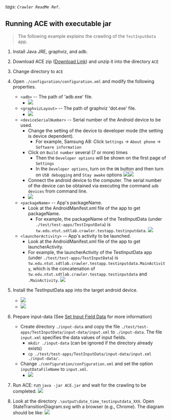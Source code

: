 ###### tags: `Crawler ReadMe Ref.`

## **Running ACE with executable jar**
> The following example explains the crawling of the `TestInputData` app.
1. Install Java JRE, graphviz, and adb.
2. Download ACE zip ([Download Link](https://github.com/ntutsesdt/ACE/releases)) and unzip it into the directory `ACE`
3. Change directory to `ACE`
4. Open `./configuration/configuration.xml` and modify the following properties.
    - `<adb>` -- The path of 'adb.exe' file.
        - ![](https://i.imgur.com/OCNTk0x.png)
    - `<graphvizLayout>` -- The path of graphviz 'dot.exe' file.
        - ![](https://i.imgur.com/E9XTgWx.png)
    - `<deviceSerialNumber>` -- Serial number of the Android device to be used.
        - Change the setting of the device to developer mode (the setting is device dependent).
            - For example, Samsung A8:
            Click `Settings` -> `About phone` -> `Software information`
        - Click on `Build number` several (7 or more) times 
            - Then the `Developer options` will be shown on the first page of `Settings`
            - In the `Developer options`, turn on the `ON` button and then turn on `USB debugging` and `Stay awake` options
            ![](https://i.imgur.com/am4EbS4.jpg)![](https://i.imgur.com/hhA5kHc.jpg)
        - Connect the android device to the computer. The serial number of the device can be obtained via executing the command `adb devices` from command line.
        - ![](https://i.imgur.com/xxTg6Su.png)
    - `<packageName>` -- App's packageName.
        - Look at the AndroidManifest.xml file of the app to get packageName.
            - For example, the packageName of the TestInputData (under `./test/test-apps/TestInputData`) is `tw.edu.ntut.sdtlab.crawler.testapp.testinputdata`.
            ![](https://i.imgur.com/EdYmYvE.png)
    - `<launcherActivity>` -- App's activity to be launched.
        - Look at the AndroidManifest.xml file of the app to get launcherActivity.
        - For example, the launcherActivity of the TestInputData app (under `./test/test-apps/TestInputData`) is `tw.edu.ntut.sdtlab.crawler.testapp.testinputdata.MainActivity`, which is the concatenation of `tw.edu.ntut.sdtlab.crawler.testapp.testinputdata` and `.MainActivity`.
            ![](https://i.imgur.com/SWXczl7.png)
5. Install the TestInputData app into the target android device.
    - ![](https://i.imgur.com/MpsN347.png)
    - ![](https://i.imgur.com/SAE7Y6Z.png)
    
6. Prepare input-data (See [Set Input Field Data](#Set-Input-Field-Data) for more information)
    - Create directory `./input-data` and copy the file `./test/test-apps/TestInputData/input-data/input.xml` to `./input-data`. The file `input.xml` specifies the data values of input fields.
        - `mkdir ./input-data` (can be ignored if the directory already exists)
        - `cp ./test/test-apps/TestInputData/input-data/input.xml ./input-data/.`
    - Change `./configuration/configuration.xml` and set the option `inputDataFileName` to `input.xml`.
        - ![](https://i.imgur.com/uwxNQbw.png)



7. Run ACE: run `java -jar ACE.jar` and wait for the crawling to be completed.
    ![](https://i.imgur.com/wpJtrox.png)

8. Look at the directory `.\output\date_time_testinputdata_XXX`. Open StateTransitionDiagram.svg with a browser (e.g., Chrome). The diagram should be like:
![](https://i.imgur.com/447CRY9.png)
